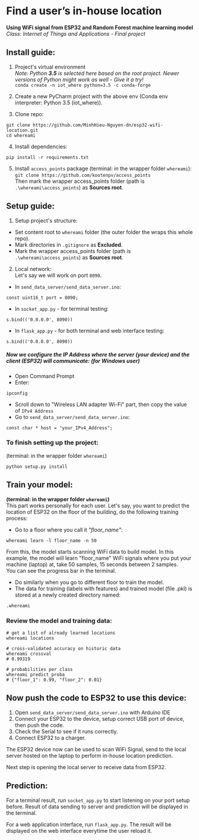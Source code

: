 # Find a user’s in-house location 
**Using WiFi signal from ESP32 and Random Forest machine learning model**  
*Class: Internet of Things and Applications - Final project*

## Install guide:

1. Project's virtual environment  
*Note: Python **3.5** is selected here based on the root project. Newer versions of Python might work as well - Give it a try!*  
`conda create -n iot_where python=3.5 -c conda-forge` 

2. Create a new PyCharm project with the above env (Conda env interpreter: Python 3.5 (iot_where)).  

3. Clone repo:  
```
git clone https://github.com/MinhHieu-Nguyen-dn/esp32-wifi-location.git
cd whereami
```

4. Install dependencies:  
```
pip install -r requirements.txt
```  

5. Install `access_points` package (terminal: in the wrapper folder `whereami`):  
`git clone https://github.com/kootenpv/access_points`  
Then mark the wrapper access_points folder (path is `.\whereami\access_points`) as **Sources root**.

## Setup guide:

1. Setup project's structure:  
- Set content root to `whereami` folder (the outer folder the wraps this whole repo).  
- Mark directories in `.gitignore` as **Excluded**.
- Mark the wrapper access_points folder (path is `.\whereami\access_points`) as **Sources root**.  

2. Local network:  
Let's say we will work on port `8090`.  
- In `send_data_server/send_data_server.ino`:
```
const uint16_t port = 8090;
```

- In `socket_app.py` - for terminal testing:
```
s.bind(('0.0.0.0', 8090))
```

- In `flask_app.py` - for both terminal and web interface testing:
```
s.bind(('0.0.0.0', 8090))
```

##### Now we configure the IP Address where the server (your device) and the client (ESP32) will communicate: (for Windows user)  
- Open Command Prompt
- Enter:  
```
ipconfig
```
- Scroll down to "Wireless LAN adapter Wi-Fi" part, then copy the value of `IPv4 Address`
- Go to `send_data_server/send_data_server.ino`:
```
const char * host = "your_IPv4_Address";
```

### To finish setting up the project:
(terminal: in the wrapper folder `whereami`)
```
python setup.py install
```

## Train your model:
**(terminal: in the wrapper folder `whereami`)**  
This part works personally for each user. Let's say, you want to predict the location of ESP32 on the floor of the building, do the following training process:  
- Go to a floor where you call it *"floor_name"*:
```
whereami learn -l floor_name -n 50
```
From this, the model starts scanning WiFi data to build model. In this example, the model will learn "floor_name" WiFi signals where you put your machine (laptop) at, take 50 samples, 15 seconds between 2 samples.  
You can see the progress bar in the terminal.  
- Do similarly when you go to different floor to train the model.  
- The data for training (labels with features) and trained model (file .pkl) is stored at a newly created directory named:  
```
.whereami
```

### Review the model and training data:

```
# get a list of already learned locations
whereami locations

# cross-validated accuracy on historic data
whereami crossval
# 0.99319

# probabilities per class
whereami predict_proba
# {"floor_1": 0.99, "floor_2": 0.01}
```

## Now push the code to ESP32 to use this device:
1. Open `send_data_server/send_data_server.ino` with Arduino IDE  
2. Connect your ESP32 to the device, setup correct USB port of device, then push the code.  
3. Check the Serial to see if it runs correctly.
4. Connect ESP32 to a charger.

The ESP32 device now can be used to scan WiFi Signal, send to the local server hosted on the laptop to perform in-house location prediction.

Next step is opening the local server to receive data from ESP32. 

## Prediction:
For a terminal result, run `socket_app.py` to start listening on your port setup before. Result of data sending to server and prediction will be displayed in the terminal.  

For a web application interface, run `flask_app.py`. The result will be displayed on the web interface everytime the user reload it.
